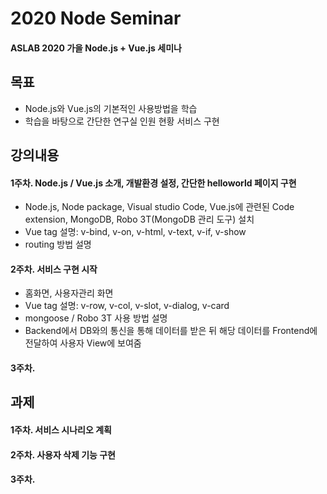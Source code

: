 # 2020 Node Seminar
#### ASLAB 2020 가을 Node.js + Vue.js 세미나

## 목표
- Node.js와 Vue.js의 기본적인 사용방법을 학습
- 학습을 바탕으로 간단한 연구실 인원 현황 서비스 구현

## 강의내용
#### 1주차. Node.js / Vue.js 소개, 개발환경 설정, 간단한 helloworld 페이지 구현
  - Node.js, Node package, Visual studio Code, Vue.js에 관련된 Code extension, MongoDB, Robo 3T(MongoDB 관리 도구) 설치
  - Vue tag 설명: v-bind, v-on, v-html, v-text, v-if, v-show
  - routing 방법 설명
#### 2주차. 서비스 구현 시작
  - 홈화면, 사용자관리 화면
  - Vue tag 설명: v-row, v-col, v-slot, v-dialog, v-card
  - mongoose / Robo 3T 사용 방법 설명
  - Backend에서 DB와의 통신을 통해 데이터를 받은 뒤 해당 데이터를 Frontend에 전달하여 사용자 View에 보여줌
#### 3주차. 

## 과제
#### 1주차. 서비스 시나리오 계획
#### 2주차. 사용자 삭제 기능 구현
#### 3주차.
